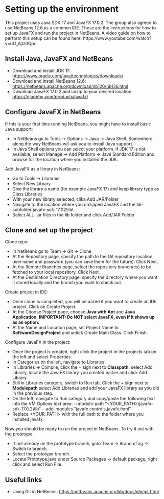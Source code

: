 <h1>Setting up the environment</h1>
This project uses Java SDK 17 and JavaFX 17.0.2. The group also agreed to use NetBeans 12.6 as a common IDE. These are the instructions for how to set up JavaFX and run the project in NetBeans. A video guide on how to perform this setup can be found here: https://www.youtube.com/watch?v=uU_Ajtz0Qpc.

<h2>Install Java, JavaFX and NetBeans</h2>

- Download and install JDK 17: https://www.oracle.com/java/technologies/downloads/
- Download and install NetBeans 12.6: https://netbeans.apache.org/download/nb126/nb126.html
- Download JavaFX 17.0.2 and unzip to your desired location: https://gluonhq.com/products/javafx/

<h2>Configure JavaFX in NetBeans</h2>

If this is your first time running NetBeans, you might have to install basic Java support:

- In NetBeans go to Tools -> Options -> Java -> Java Shell. Somewhere along the way NetBeans will ask you to install Java support.
- In Java Shell options you can select your platform. If JDK 17 is not available, select Manage -> Add Platform -> Java Standard Edition and browse for the location where you installed the JDK.

Add JavaFX as a library in NetBeans:

- Go to Tools -> Libraries.
- Select New Library.
- Give the library a name (for example JavaFX 17) and keep library type as Class Libraries
- With your new library selected, clika Add JAR/Folder
- Navigate to the location where you unzipped JavaFX and the lib-subfolder <path>javafx-sdk-17.02\lib\
- Select ALL .jar files in the lib folder and click Add/JAR Folder

<h2>Clone and set up the project</h2>

Clone repo:

- In NetBeans go to Team -> Git -> Clone
- At the Repository page, specify the path to the Git repository location, user name and password (you can save them for the future). Click Next.
- At the Remote Branches page, select the repository branch(es) to be fetched to your local repository. Click Next.
- At the Destination Directory page, specify the directory where you want it stored locally and the branch you want to check out.

Create project in IDE:

- Once clone is completed, you will be asked if you want to create an IDE project. Click on Create Project.
- At the Choose Project page, choose **Java with Ant** and **Java Application**. **IMPORTANT: Do NOT select JavaFX, even if it shows up as an option.**
- At the Name and Location page, set Project Name to **SoftwareDesignProject** and untick Create Main Class. Click Finish.

Configure JavaFX in the project:

- Once the project is created, right click the project in the projects tab on the left and select Properties.
- In Categories on the left, navigate to Libraries.
- In Libraries -> Compile, click the + sign next to **Classpath**, select Add Library, locate the JavaFX library you created earlier and click Add Library.
- Still in Libraries category, switch to Run tab, Click the + sign next to **Modulepath** select Add Libraries and add your JavaFX library as you did in the previous step.
- On the left, navigate to Run category and copy/paste the following text into the VM Options text area: --module-path "<YOUR_PATH>\javafx-sdk-17.0.2\lib" --add-modules "javafx.controls,javafx.fxml"  
- Replace <YOUR_PATH> with the full path to the folder where you installed javafx.

Now you should be ready to run the project in NetBeans. To try it out with the prototype:

- If not already on the prototype branch, goto Team -> Branch/Tag -> Switch to branch.
- Select the prototype branch.
- Locate Prototype.java under Source Packages -> default package, right click and select Run File.

<h2>Useful links</h2>

- Using Git in NetBeans: https://netbeans.apache.org/kb/docs/ide/git.html

